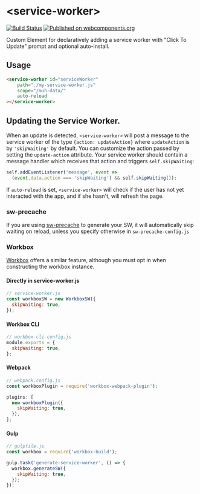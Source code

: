 # \<service-worker\>
[![Build Status](https://travis-ci.org/bennypowers/service-worker.svg?branch=master)](https://travis-ci.org/bennypowers/service-worker)
[![Published on webcomponents.org](https://img.shields.io/badge/webcomponents.org-published-blue.svg)](https://www.webcomponents.org/element/bennypowers/service-worker)

Custom Element for declaratively adding a service worker with "Click To Update" prompt and optional auto-install.

## Usage

```html
<service-worker id="serviceWorker"
    path="./my-service-worker.js"
    scope="/muh-data/"
    auto-reload
></service-worker>
```

## Updating the Service Worker.

When an update is detected, `<service-worker>` will post a message to the service worker of the type `{action: updateAction}` where `updateAction` is by `'skipWaiting'` by default. You can customize the action passed by setting the `update-action` attribute. Your service worker should contain a message handler which receives that action and triggers `self.skipWaiting`:

```js
self.addEventListener('message', event =>
  (event.data.action === 'skipWaiting') && self.skipWaiting());
```

If `auto-reload` is set, `<service-worker>` will check if the user has not yet interacted with the app, and if she hasn't, will refresh the page.

### sw-precache
If you are using [sw-precache](https://github.com/GoogleChromeLabs/sw-precache#skipwaiting-boolean) to generate your SW, it will automatically skip waiting on reload, unless you specify otherwise in `sw-precache-config.js`

### Workbox
[Workbox](https://developers.google.com/web/tools/workbox/reference-docs/latest/module-workbox-sw.WorkboxSW) offers a similar feature, although you must opt in when constructing the workbox instance.

#### Directly in service-worker.js

```js
// service-worker.js
const workboxSW = new WorkboxSW({
  skipWaiting: true,
});
```

#### Workbox CLI
```js
// workbox-cli-config.js
module.exports = {
  skipWaiting: true,
};
```

#### Webpack
```js
// webpack.config.js
const workboxPlugin = require('workbox-webpack-plugin');

plugins: [
  new workboxPlugin({
    skipWaiting: true,
  }),
];
```

#### Gulp
```js
// gulpfile.js
const workbox = require('workbox-build');

gulp.task('generate-service-worker', () => {
  workbox.generateSW({
    skipWaiting: true,
  });
});
```
